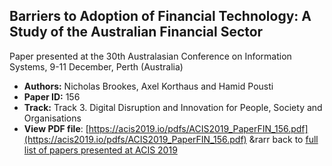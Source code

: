 ## Barriers to Adoption of Financial Technology: A Study of the Australian Financial Sector

Paper presented at the 30th Australasian Conference on Information Systems, 9-11 December, Perth (Australia)
- **Authors:** Nicholas Brookes, Axel Korthaus and Hamid Pousti
- **Paper ID:** 156
- **Track:** Track 3. Digital Disruption and Innovation for People, Society and Organisations
- **View PDF file**: [https://acis2019.io/pdfs/ACIS2019_PaperFIN_156.pdf](https://acis2019.io/pdfs/ACIS2019_PaperFIN_156.pdf)
&rarr back to [full list of papers presented at ACIS 2019](https://acis2019.io/)